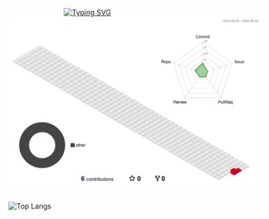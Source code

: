                              
[![Typing SVG](https://readme-typing-svg.demolab.com?font=Fira+Code&weight=600&size=100&pause=1000&center=true&vCenter=true&width=600&height=80&lines=Hello+World+!;I+am+Chenxin)](https://git.io/typing-svg)                
          
![](./profile-3d-contrib/profile-gitblock.svg)      


![Top Langs](https://github-readme-stats.vercel.app/api/top-langs/?username=EDITHstars&layout=compact&theme=tokyonight)           
     

    


